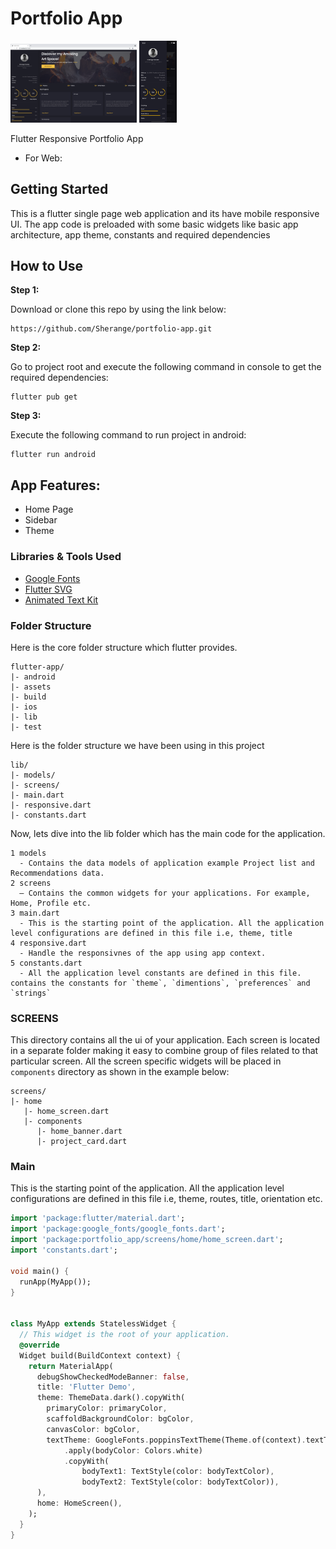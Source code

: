 # Portfolio App

<img src="desktop.png" alt="desktop" width="40%"/>
<img src="mobile.png" alt="mobile" width="12%"/>

Flutter Responsive Portfolio App
* For Web: 

## Getting Started
This is a flutter single page web application and its have mobile responsive UI. The app code is preloaded with some basic widgets like basic app architecture, app theme, constants and required dependencies


## How to Use 

**Step 1:**

Download or clone this repo by using the link below:

```
https://github.com/Sherange/portfolio-app.git
```

**Step 2:**

Go to project root and execute the following command in console to get the required dependencies: 

```
flutter pub get 
```

**Step 3:**

Execute the following command to run project in android:

```
flutter run android
```

## App Features:


* Home Page
* Sidebar
* Theme

### Libraries & Tools Used

* [Google Fonts](https://pub.dev/packages/google_fonts)
* [Flutter SVG](https://pub.dev/packages/flutter_svg)
* [Animated Text Kit](https://pub.dev/packages/animated_text_kit)

### Folder Structure
Here is the core folder structure which flutter provides.

```
flutter-app/
|- android
|- assets
|- build
|- ios
|- lib
|- test
```

Here is the folder structure we have been using in this project

```
lib/
|- models/
|- screens/
|- main.dart
|- responsive.dart
|- constants.dart
```

Now, lets dive into the lib folder which has the main code for the application.

```
1 models 
  - Contains the data models of application example Project list and Recommendations data. 
2 screens 
  — Contains the common widgets for your applications. For example, Home, Profile etc.
3 main.dart 
  - This is the starting point of the application. All the application level configurations are defined in this file i.e, theme, title
4 responsive.dart 
  - Handle the responsivnes of the app using app context.
5 constants.dart 
  - All the application level constants are defined in this file. contains the constants for `theme`, `dimentions`, `preferences` and `strings`
```



### SCREENS

This directory contains all the ui of your application. Each screen is located in a separate folder making it easy to combine group of files related to that particular screen. All the screen specific widgets will be placed in `components` directory as shown in the example below:

```
screens/
|- home
   |- home_screen.dart
   |- components
      |- home_banner.dart
      |- project_card.dart
```

### Main

This is the starting point of the application. All the application level configurations are defined in this file i.e, theme, routes, title, orientation etc.

```dart
import 'package:flutter/material.dart';
import 'package:google_fonts/google_fonts.dart';
import 'package:portfolio_app/screens/home/home_screen.dart';
import 'constants.dart';

void main() {
  runApp(MyApp());
}


class MyApp extends StatelessWidget {
  // This widget is the root of your application.
  @override
  Widget build(BuildContext context) {
    return MaterialApp(
      debugShowCheckedModeBanner: false,
      title: 'Flutter Demo',
      theme: ThemeData.dark().copyWith(
        primaryColor: primaryColor,
        scaffoldBackgroundColor: bgColor,
        canvasColor: bgColor,
        textTheme: GoogleFonts.poppinsTextTheme(Theme.of(context).textTheme)
            .apply(bodyColor: Colors.white)
            .copyWith(
                bodyText1: TextStyle(color: bodyTextColor),
                bodyText2: TextStyle(color: bodyTextColor)),
      ),
      home: HomeScreen(),
    );
  }
}
```